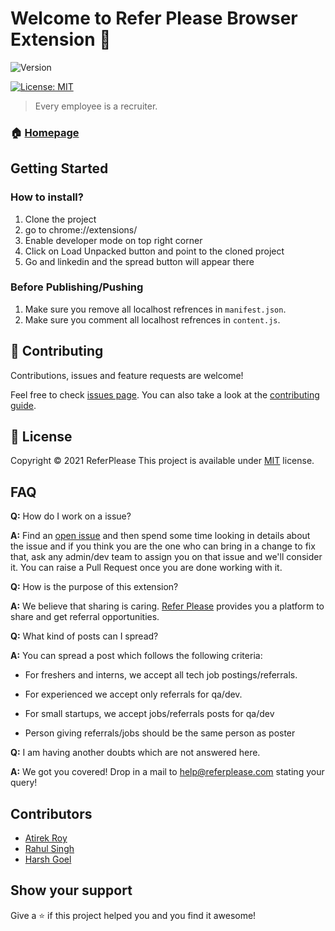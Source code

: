 # Welcome to Refer Please Browser Extension 👋

![Version](https://img.shields.io/badge/version-1.14-blue.svg?cacheSeconds=2592000)

[![License: MIT](https://img.shields.io/badge/License-MIT-yellow.svg)](https://github.com/royatirek/extension-Linkedin-Share/blob/LICENSE)

> Every employee is a recruiter.

### 🏠 [Homepage](https://www.referplease.com/extension)

## Getting Started

### How to install?
1. Clone the project<br>
2. go to chrome://extensions/<br>
3. Enable developer mode on top right corner<br>
4. Click on Load Unpacked button and point to the cloned project<br>
5. Go and linkedin and the spread button will appear there
### Before Publishing/Pushing
1. Make sure you remove all localhost refrences in `manifest.json`.
2. Make sure you comment all localhost refrences in `content.js`.

## 🤝 Contributing

Contributions, issues and feature requests are welcome!

Feel free to check [issues page](https://github.com/royatirek/extension-Linkedin-Share/issues). You can also take a look at the [contributing guide](https://github.com/royatirek/extension-Linkedin-Share/blob/CONTRIBUTING.MD).

## 📝 License

Copyright © 2021 ReferPlease
This project is available under [MIT](https://github.com/royatirek/extension-Linkedin-Share/blob/LICENSE) license.

## FAQ

**Q:** How do I work on a issue?

**A:** Find an [open issue](https://github.com/royatirek/extension-Linkedin-Share/issues) and then spend some time looking in details about the issue and if you think you are the one who can bring in a change to fix that, ask any admin/dev team to assign you on that issue and we'll consider it. You can raise a Pull Request once you are done working with it.

**Q:** How is the purpose of this extension?

**A:** We believe that sharing is caring. [Refer Please](https://referplease.com) provides you a platform to share and get referral opportunities.

**Q:** What kind of posts can I spread?

**A:** You can spread a post which follows the following criteria:

- For freshers and interns, we accept all tech job postings/referrals.

- For experienced we accept only referrals for qa/dev.

- For small startups, we accept jobs/referrals posts for qa/dev

- Person giving referrals/jobs should be the same person as poster

**Q:** I am having another doubts which are not answered here.

**A:** We got you covered! Drop in a mail to [help@referplease.com](mailto:help@referplease.com) stating your query!

## Contributors

- [Atirek Roy](https://github.com/royatirek)
- [Rahul Singh](https://github.com/GrayHat12)
- [Harsh Goel](https://github.com/harshgoel05)

## Show your support

Give a ⭐️ if this project helped you and you find it awesome!
